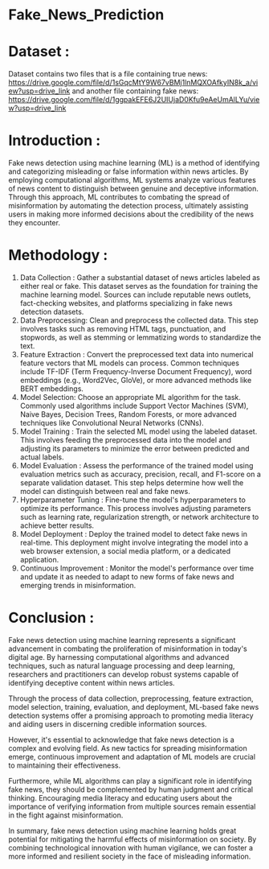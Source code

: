 # Fake_News_Prediction


# Dataset :
Dataset contains two files that is a file containing true news: https://drive.google.com/file/d/1sGqcMtY9W67vBMj1lnMQXOAfkyIN8k_a/view?usp=drive_link
and another file containing fake news: https://drive.google.com/file/d/1ggpakEFE6J2UIUjaD0Kfu9eAeUmAlLYu/view?usp=drive_link

# Introduction :
Fake news detection using machine learning (ML) is a method of identifying and categorizing misleading or false information within news articles. By employing computational algorithms, ML systems analyze various features of news content to distinguish between genuine and deceptive information. Through this approach, ML contributes to combating the spread of misinformation by automating the detection process, ultimately assisting users in making more informed decisions about the credibility of the news they encounter.


# Methodology :
1. Data Collection : Gather a substantial dataset of news articles labeled as either real or fake. This dataset serves as the foundation for training the machine learning model. Sources can include reputable news outlets, fact-checking websites, and platforms specializing in fake news detection datasets.
2. Data Preprocessing: Clean and preprocess the collected data. This step involves tasks such as removing HTML tags, punctuation, and stopwords, as well as stemming or lemmatizing words to standardize the text.
3. Feature Extraction : Convert the preprocessed text data into numerical feature vectors that ML models can process. Common techniques include TF-IDF (Term Frequency-Inverse Document Frequency), word embeddings (e.g., Word2Vec, GloVe), or more advanced methods like BERT embeddings.
4. Model Selection: Choose an appropriate ML algorithm for the task. Commonly used algorithms include Support Vector Machines (SVM), Naive Bayes, Decision Trees, Random Forests, or more advanced techniques like Convolutional Neural Networks (CNNs).
5. Model Training : Train the selected ML model using the labeled dataset. This involves feeding the preprocessed data into the model and adjusting its parameters to minimize the error between predicted and actual labels.
6. Model Evaluation : Assess the performance of the trained model using evaluation metrics such as accuracy, precision, recall, and F1-score on a separate validation dataset. This step helps determine how well the model can distinguish between real and fake news.
7. Hyperparameter Tuning : Fine-tune the model's hyperparameters to optimize its performance. This process involves adjusting parameters such as learning rate, regularization strength, or network architecture to achieve better results.
8. Model Deployment : Deploy the trained model to detect fake news in real-time. This deployment might involve integrating the model into a web browser extension, a social media platform, or a dedicated application.
9. Continuous Improvement : Monitor the model's performance over time and update it as needed to adapt to new forms of fake news and emerging trends in misinformation.


# Conclusion :
Fake news detection using machine learning represents a significant advancement in combating the proliferation of misinformation in today's digital age. By harnessing computational algorithms and advanced techniques, such as natural language processing and deep learning, researchers and practitioners can develop robust systems capable of identifying deceptive content within news articles.

Through the process of data collection, preprocessing, feature extraction, model selection, training, evaluation, and deployment, ML-based fake news detection systems offer a promising approach to promoting media literacy and aiding users in discerning credible information sources.

However, it's essential to acknowledge that fake news detection is a complex and evolving field. As new tactics for spreading misinformation emerge, continuous improvement and adaptation of ML models are crucial to maintaining their effectiveness.

Furthermore, while ML algorithms can play a significant role in identifying fake news, they should be complemented by human judgment and critical thinking. Encouraging media literacy and educating users about the importance of verifying information from multiple sources remain essential in the fight against misinformation.

In summary, fake news detection using machine learning holds great potential for mitigating the harmful effects of misinformation on society. By combining technological innovation with human vigilance, we can foster a more informed and resilient society in the face of misleading information.
